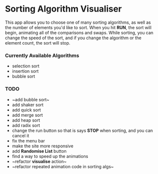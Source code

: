 # Sorting Algorithm Visualiser

This app allows you to choose one of many sorting algorithms, as well as the number of elements you'd like to sort. When you hit **RUN**, the sort will begin, animating all of the comparisons and swaps. While sorting, you can change the speed of the sort, and if you change the algorithm or the element count, the sort will stop.

### Currently Available Algorithms

- selection sort
- insertion sort
- bubble sort

### TODO

- ~add bubble sort~
- add shaker sort
- add quick sort
- add merge sort
- add heap sort
- add radix sort
- change the run button so that is says **STOP** when sorting, and you can cancel it
- fix the menu bar
- make the site more responsive
- add **Randomise List** button
- find a way to speed up the animations
- ~refactor **visualise** action~
- ~refactor repeated animation code in sorting algs~
